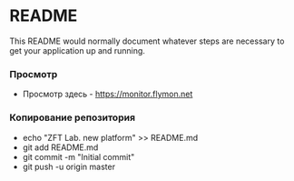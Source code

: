 # README #

This README would normally document whatever steps are necessary to get your application up and running.

### Просмотр ###

* Просмотр здесь - https://monitor.flymon.net


### Копирование репозитория ###

* echo "ZFT Lab. new platform" >> README.md
* git add README.md
* git commit -m "Initial commit"
* git push -u origin master


